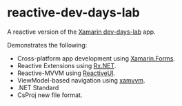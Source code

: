 # reactive-dev-days-lab

A reactive version of the [Xamarin dev-days-lab](https://github.com/xamarin/dev-days-labs) app.

Demonstrates the following:

- Cross-platform app development using [Xamarin.Forms](https://www.xamarin.com/forms).
- Reactive Extensions using [Rx.NET](https://github.com/Reactive-Extensions/Rx.NET).
- Reactive-MVVM using [ReactiveUI](http://reactiveui.net/).
- ViewModel-based navigation using [xamvvm](https://github.com/xamvvm/xamvvm/wiki/ReactiveUI-in-unison-with-xamvvm).
- .NET Standard
- CsProj new file format.


